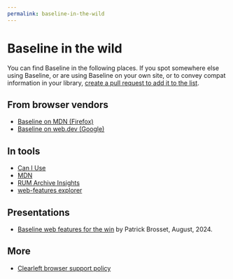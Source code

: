 ```yaml
---
permalink: baseline-in-the-wild
---
```


# Baseline in the wild

You can find Baseline in the following places. If you spot somewhere else using Baseline, or are using Baseline on your own site, or to convey compat information in your library, [create a pull request to add it to the list](https://github.com/web-platform-dx/web-features/edit/pages/main/baseline-in-the-wild.md).

## From browser vendors

- [Baseline on MDN (Firefox)](https://developer.mozilla.org/en-US/blog/baseline-unified-view-stable-web-features/)
- [Baseline on web.dev (Google)](https://web.dev/baseline/)
  <!-- - Baseline on MSDN (Microsoft) -- Couldn't find appropriate link -->
  <!-- - Baseline on ?? (Safari) -- Couldn't find appropriate link -->

## In tools

- [Can I Use](https://caniuse.com/)
- [MDN](https://developer.mozilla.org/en-US/docs/Glossary/Baseline/Compatibility)
- [RUM Archive Insights](https://rumarchive.com/insights/)
- [web-features explorer](https://web-platform-dx.github.io/web-features-explorer/)

## Presentations

- [Baseline web features for the win](https://www.w3.org/2024/09/TPAC/demo-baseline.html) by Patrick Brosset, August, 2024.

## More

- [Clearleft browser support policy](https://browsersupport.clearleft.com/)
